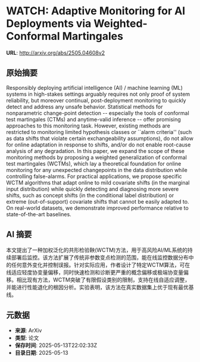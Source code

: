 # WATCH: Adaptive Monitoring for AI Deployments via Weighted-Conformal Martingales

**URL**: http://arxiv.org/abs/2505.04608v2

## 原始摘要

Responsibly deploying artificial intelligence (AI) / machine learning (ML)
systems in high-stakes settings arguably requires not only proof of system
reliability, but moreover continual, post-deployment monitoring to quickly
detect and address any unsafe behavior. Statistical methods for nonparametric
change-point detection -- especially the tools of conformal test martingales
(CTMs) and anytime-valid inference -- offer promising approaches to this
monitoring task. However, existing methods are restricted to monitoring limited
hypothesis classes or ``alarm criteria'' (such as data shifts that violate
certain exchangeability assumptions), do not allow for online adaptation in
response to shifts, and/or do not enable root-cause analysis of any
degradation. In this paper, we expand the scope of these monitoring methods by
proposing a weighted generalization of conformal test martingales (WCTMs),
which lay a theoretical foundation for online monitoring for any unexpected
changepoints in the data distribution while controlling false-alarms. For
practical applications, we propose specific WCTM algorithms that adapt online
to mild covariate shifts (in the marginal input distribution) while quickly
detecting and diagnosing more severe shifts, such as concept shifts (in the
conditional label distribution) or extreme (out-of-support) covariate shifts
that cannot be easily adapted to. On real-world datasets, we demonstrate
improved performance relative to state-of-the-art baselines.


## AI 摘要

本文提出了一种加权泛化的共形检验鞅(WCTM)方法，用于高风险AI/ML系统的持续部署后监控。该方法扩展了传统非参数变点检测的范围，能在线监控数据分布中的任何意外变化并控制误报。针对实际应用，作者设计了特定WCTM算法，可在线适应轻度协变量偏移，同时快速检测和诊断更严重的概念偏移或极端协变量偏移。相比现有方法，WCTM突破了有限假设类别的限制，支持在线自适应调整，并能进行性能退化的根因分析。实验表明，该方法在真实数据集上优于现有最优基线。

## 元数据

- **来源**: ArXiv
- **类型**: 论文
- **保存时间**: 2025-05-13T22:02:33Z
- **目录日期**: 2025-05-13
